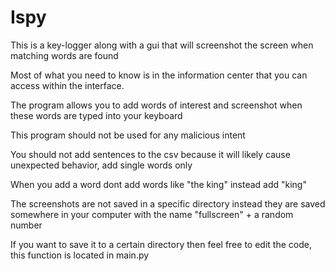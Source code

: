 # Ispy
This is a key-logger along with a gui that will screenshot the screen when matching words are found 

Most of what you need to know is in the information center that you can access within the interface.

The program allows you to add words of interest and screenshot when these words are typed into your keyboard

This program should not be used for any malicious intent

You should not add sentences to the csv because it will likely cause unexpected behavior, add single words only

When you add a word dont add words like "the king" instead add "king"

The screenshots are not saved in a specific directory instead they are saved somewhere in your computer with the name "fullscreen" + a random number

If you want to save it to a certain directory then feel free to edit the code, this function is located in main.py
